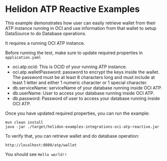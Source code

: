 # Helidon ATP Reactive Examples

This example demonstrates how user can easily retrieve wallet from their ATP instance running in OCI and use information from that wallet to setup DataSource to do Database operations.

It requires a running OCI ATP instance.

Before running the test, make sure to update required properties in `application.yaml`

- oci.atp.ocid: This is OCID of your running ATP instance.
- oci.atp.walletPassword: password to encrypt the keys inside the wallet. The password must be at least 8 characters long and must include at least 1 letter and either 1 numeric character or 1 special character.
- db.serviceName: serviceName of your database running inside OCI ATP.
- db.userName: User to access your database running inside OCI ATP.
- db.password: Password of user to access your database running inside OCI ATP.

Once you have updated required properties, you can run the example:

```shell script
mvn clean install
java -jar ./target/helidon-examples-integrations-oci-atp-reactive.jar
```  

To verify that, you can retrieve wallet and do database operation:

```text
http://localhost:8080/atp/wallet
```

You should see `Hello world!!`
